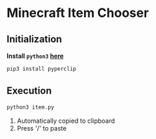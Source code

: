 # Minecraft Item Chooser

## Initialization

**Install `python3` [here](https://www.python.org/downloads/)**

```bash
pip3 install pyperclip
```

## Execution

```bash
python3 item.py
```

1. Automatically copied to clipboard
2. Press '/' to paste